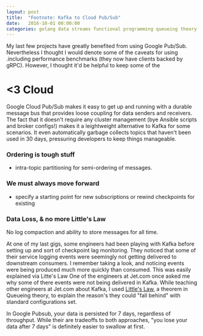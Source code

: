 ```yaml
---
layout: post
title:  "Footnote: Kafka to Cloud Pub/Sub"
date:   2016-10-01 00:00:00
categories: golang data streams functional programming queueing theory
---
```


My last few projects have greatly benefited from using Google Pub/Sub. Nevertheless I thought I would denote some of the caveats for using .including performance benchmarks (they now have clients backed by gRPC). However, I thought it'd be helpful to keep some of the 

# <3 Cloud

Google Cloud Pub/Sub makes it easy to get up and running with a durable message bus that provides loose coupling for data senders and receivers. The fact that it 
doesn't require any cluster management (bye Ansible scripts and broker configs!) makes it a leightweight alternative to Kafka for some scenarios. 
It even automatically garbage collects topics that haven't been used in 30 days, pressuring developers to keep things manageable.

### Ordering is tough stuff

* intra-topic partitioning for semi-ordering of messages.

### We must always move forward 

* specify a starting point for new subscriptions or rewind checkpoints for existing

### Data Loss, & no more Little's Law

No log compaction and ability to store messages for all time.

At one of my last gigs, some engineers had been playing with Kafka before setting up and sort of checkpoint lag monitoring. They noticed that some of their service logging events were seemingly not getting delivered to downstream consumers. 
I remember taking a look, and noticing events were being produced much more quickly than consumed. This was easily explained via Litte's Law
One of the engineers at Jet.com once asked me why some of there events were not being delivered in Kafka. 
While teaching other engineers at Jet.com about Kafka, I used [Little's Law](https://en.wikipedia.org/wiki/Litte's_law), a theorem in Queueing theory, to explain the reason's
they could "fall behind" with standard configurations set.

In Google Pubsub, your data is persisted for 7 days, regardless of throughput. While their are tradeoffs to both approaches, "you lose your data after 7 days" is definitely easier to swallow at first.

